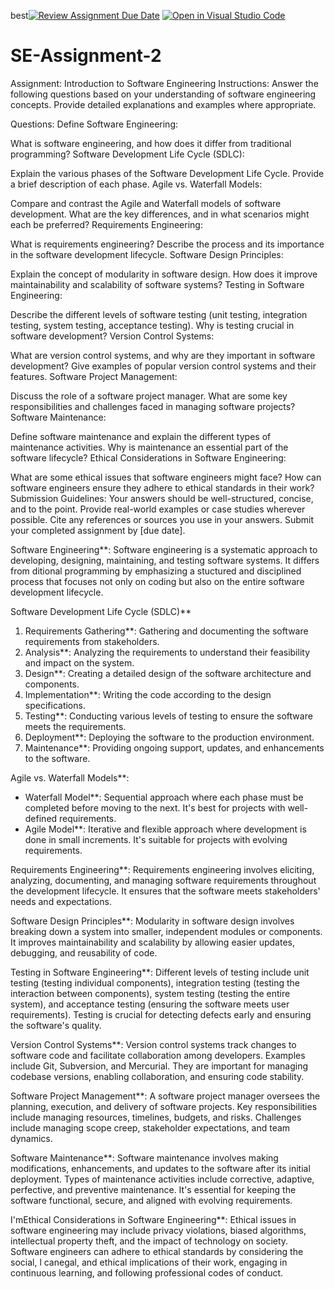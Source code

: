 best[![Review Assignment Due Date](https://classroom.github.com/assets/deadline-readme-button-22041afd0340ce965d47ae6ef1cefeee28c7c493a6346c4f15d667ab976d596c.svg)](https://classroom.github.com/a/-ucQIGTc)
[![Open in Visual Studio Code](https://classroom.github.com/assets/open-in-vscode-2e0aaae1b6195c2367325f4f02e2d04e9abb55f0b24a779b69b11b9e10269abc.svg)](https://classroom.github.com/online_ide?assignment_repo_id=15274036&assignment_repo_type=AssignmentRepo)
# SE-Assignment-2
Assignment: Introduction to Software Engineering
Instructions:
Answer the following questions based on your understanding of software engineering concepts. Provide detailed explanations and examples where appropriate.

Questions:
Define Software Engineering:

What is software engineering, and how does it differ from traditional programming?
Software Development Life Cycle (SDLC):

Explain the various phases of the Software Development Life Cycle. Provide a brief description of each phase.
Agile vs. Waterfall Models:

Compare and contrast the Agile and Waterfall models of software development. What are the key differences, and in what scenarios might each be preferred?
Requirements Engineering:

What is requirements engineering? Describe the process and its importance in the software development lifecycle.
Software Design Principles:

Explain the concept of modularity in software design. How does it improve maintainability and scalability of software systems?
Testing in Software Engineering:

Describe the different levels of software testing (unit testing, integration testing, system testing, acceptance testing). Why is testing crucial in software development?
Version Control Systems:

What are version control systems, and why are they important in software development? Give examples of popular version control systems and their features.
Software Project Management:

Discuss the role of a software project manager. What are some key responsibilities and challenges faced in managing software projects?
Software Maintenance:

Define software maintenance and explain the different types of maintenance activities. Why is maintenance an essential part of the software lifecycle?
Ethical Considerations in Software Engineering:

What are some ethical issues that software engineers might face? How can software engineers ensure they adhere to ethical standards in their work?
Submission Guidelines:
Your answers should be well-structured, concise, and to the point.
Provide real-world examples or case studies wherever possible.
Cite any references or sources you use in your answers.
Submit your completed assignment by [due date].


Software Engineering**: Software engineering is a systematic approach to developing, designing, maintaining, and testing software systems. It differs from ditional programming by emphasizing a stuctured and disciplined process that focuses not only on coding but also on the entire software development lifecycle.

Software Development Life Cycle (SDLC)**
1. Requirements Gathering**: Gathering and documenting the software requirements from stakeholders.
2. Analysis**: Analyzing the requirements to understand their feasibility and impact on the system.
3. Design**: Creating a detailed design of the software architecture and components.
4. Implementation**: Writing the code according to the design specifications.
5. Testing**: Conducting various levels of testing to ensure the software meets the requirements.
6. Deployment**: Deploying the software to the production environment.
7. Maintenance**: Providing ongoing support, updates, and enhancements to the software.

Agile vs. Waterfall Models**:
- Waterfall Model**: Sequential approach where each phase must be completed before moving to the next. It's best for projects with well-defined requirements.
- Agile Model**: Iterative and flexible approach where development is done in small increments. It's suitable for projects with evolving requirements.

Requirements Engineering**: Requirements engineering involves eliciting, analyzing, documenting, and managing software requirements throughout the development lifecycle. It ensures that the software meets stakeholders' needs and expectations.

Software Design Principles**: Modularity in software design involves breaking down a system into smaller, independent modules or components. It improves maintainability and scalability by allowing easier updates, debugging, and reusability of code.

Testing in Software Engineering**: Different levels of testing include unit testing (testing individual components), integration testing (testing the interaction between components), system testing (testing the entire system), and acceptance testing (ensuring the software meets user requirements). Testing is crucial for detecting defects early and ensuring the software's quality.

Version Control Systems**: Version control systems track changes to software code and facilitate collaboration among developers. Examples include Git, Subversion, and Mercurial. They are important for managing codebase versions, enabling collaboration, and ensuring code stability.

Software Project Management**: A software project manager oversees the planning, execution, and delivery of software projects. Key responsibilities include managing resources, timelines, budgets, and risks. Challenges include managing scope creep, stakeholder expectations, and team dynamics.

Software Maintenance**: Software maintenance involves making modifications, enhancements, and updates to the software after its initial deployment. Types of maintenance activities include corrective, adaptive, perfective, and preventive maintenance. It's essential for keeping the software functional, secure, and aligned with evolving requirements.

I'mEthical Considerations in Software Engineering**: Ethical issues in software engineering may include privacy violations, biased algorithms, intellectual property theft, and the impact of technology on society. Software engineers can adhere to ethical standards by considering the social, l canegal, and ethical implications of their work, engaging in continuous learning, and following professional codes of conduct.